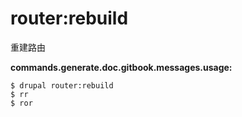 # router:rebuild
重建路由

**commands.generate.doc.gitbook.messages.usage:**
```
$ drupal router:rebuild
$ rr  
$ ror  
```
